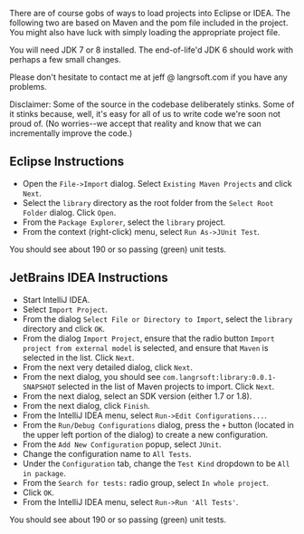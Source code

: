 There are of course gobs of ways to load projects into Eclipse or IDEA. The following two are based on Maven and the pom file included in the project. You might also have luck with simply loading the appropriate project file.

You will need JDK 7 or 8 installed. The end-of-life'd JDK 6 should work with perhaps a few small changes.

Please don't hesitate to contact me at jeff @ langrsoft.com if you have any problems.

Disclaimer: Some of the source in the codebase deliberately stinks. Some of it stinks because, well, it's easy for all of us to write code we're soon not proud of. (No worries--we accept that reality and know that we can incrementally improve the code.)

Eclipse Instructions
---

* Open the `File->Import` dialog. Select `Existing Maven Projects` and click `Next`.
* Select the `library` directory as the root folder from the `Select Root Folder` dialog. Click `Open`.
* From the `Package Explorer`, select the `library` project.
* From the context (right-click) menu, select `Run As->JUnit Test`.

You should see about 190 or so passing (green) unit tests.

JetBrains IDEA Instructions
---

* Start IntelliJ IDEA.
* Select `Import Project`.
* From the dialog `Select File or Directory to Import`, select the `library` directory and click `OK`.
* From the dialog `Import Project`, ensure that the radio button `Import project from external model` is selected, and ensure that `Maven` is selected in the list. Click `Next`.
* From the next very detailed dialog, click `Next`.
* From the next dialog, you should see `com.langrsoft:library:0.0.1-SNAPSHOT` selected in the list of Maven projects to import. Click `Next`.
* From the next dialog, select an SDK version (either 1.7 or 1.8).
* From the next dialog, click `Finish`.
* From the IntelliJ IDEA menu, select `Run->Edit Configurations...`.
* From the `Run/Debug Configurations` dialog, press the `+` button (located in the upper left portion of the dialog) to create a new configuration.
* From the `Add New Configuration` popup, select `JUnit`.
* Change the configuration name to `All Tests`.
* Under the `Configuration` tab, change the `Test Kind` dropdown to be `All in package`.
* From the `Search for tests:` radio group, select `In whole project`.
* Click `OK`.
* From the IntelliJ IDEA menu, select `Run->Run 'All Tests'`.

You should see about 190 or so passing (green) unit tests.
